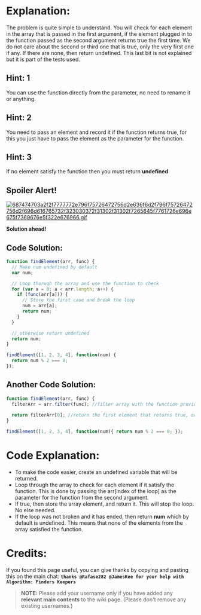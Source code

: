 # Explanation:
The problem is quite simple to understand. You will check for each element in the array that is passed in the first argument, if the element plugged in to the function passed as the second argument returns true the first time. We do not care about the second or third one that is true, only the very first one if any. If there are none, then return undefined. This last bit is not explained but it is part of the tests used.

## Hint: 1
You can use the function directly from the parameter, no need to rename it or anything.

## Hint: 2
You need to pass an element and record it if the function returns true, for this you just have to pass the element as the parameter for the function.

## Hint: 3
If no element satisfy the function then you must return **undefined**

## Spoiler Alert!
[![687474703a2f2f7777772e796f75726472756d2e636f6d2f796f75726472756d2f696d616765732f323030372f31302f31302f7265645f7761726e696e675f7369676e5f322e676966.gif](https://files.gitter.im/FreeCodeCamp/Wiki/nlOm/thumb/687474703a2f2f7777772e796f75726472756d2e636f6d2f796f75726472756d2f696d616765732f323030372f31302f31302f7265645f7761726e696e675f7369676e5f322e676966.gif)](https://files.gitter.im/FreeCodeCamp/Wiki/nlOm/687474703a2f2f7777772e796f75726472756d2e636f6d2f796f75726472756d2f696d616765732f323030372f31302f31302f7265645f7761726e696e675f7369676e5f322e676966.gif)

**Solution ahead!**

## Code Solution:

```js
function findElement(arr, func) {
  // Make num undefined by default
  var num;

  // Loop thorugh the array and use the function to check
  for (var a = 0; a < arr.length; a++) {
    if (func(arr[a])) {
      // Store the first case and break the loop
      num = arr[a];
      return num;
    }
  }

  // otherwise return undefined
  return num;
}

findElement([1, 2, 3, 4], function(num) {
  return num % 2 === 0;
});
```

## Another Code Solution:
```js
function findElement(arr, func) {
  filterArr = arr.filter(func); //filter array with the function provided
  
  return filterArr[0]; //return the first element that returns true, or undefined if no elements return true
}

findElement([1, 2, 3, 4], function(num){ return num % 2 === 0; });
```
# Code Explanation:
- To make the code easier, create an undefined variable that will be returned.
- Loop through the array to check for each element if it satisfy the function. This is done by passing the arr[index of the loop] as the parameter for the function from the second argument.
- If true, then store the array element, and return it. This will stop the loop. No else needed.
- If the loop was not broken and it has ended, then return **num** which by default is undefined. This means that none of the elements from the array satisfied the function.

# Credits:
If you found this page useful, you can give thanks by copying and pasting this on the main chat:  **`thanks @Rafase282 @JamesKee for your help with Algorithm: Finders Keepers`**

> **NOTE:** Please add your username only if you have added any **relevant main contents** to the wiki page. (Please don't remove any existing usernames.)

